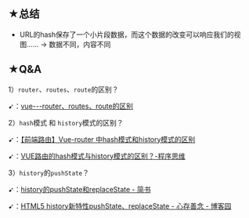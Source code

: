 ## ★总结

- URL的hash保存了一个小片段数据，而这个数据的改变可以响应我们的视图…… -> 数据不同，内容不同

## ★Q&A

1）`router`、`routes`、`route`的区别？

➹：[vue---router、routes、route的区别](https://blog.csdn.net/muzidigbig/article/details/84563117)

2）`hash`模式 和 `history`模式的区别？

➹：[【前端路由】Vue-router 中hash模式和history模式的区别](https://blog.csdn.net/fifteen718/article/details/82529433)

➹：[VUE路由的hash模式与history模式的区别？-程序思维](http://www.lucklnk.com/godaddy/details/aid/154901038)

3）`history`的`pushState`？

➹：[history的pushState和replaceState - 简书](https://www.jianshu.com/p/808292c42cda)

➹：[HTML5 history新特性pushState、replaceState - 心存善念 - 博客园](https://www.cnblogs.com/xcsn/p/4517581.html)